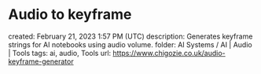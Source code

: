 # Audio to keyframe

created: February 21, 2023 1:57 PM (UTC)
description: Generates keyframe strings for AI notebooks using audio volume.
folder: AI Systems / AI | Audio | Tools
tags: ai, audio, Tools
url: https://www.chigozie.co.uk/audio-keyframe-generator